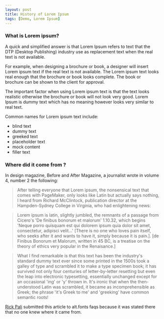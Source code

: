 ```yaml
---
layout: post
title: History of Lorem Ipsum
tags: [Demo, Lorem Ipsum]
---
```


### What is Lorem ipsum?

A quick and simplified answer is that Lorem Ipsum refers to text that the DTP (Desktop Publishing) industry use as replacement text when the real text is not available.

For example, when designing a brochure or book, a designer will insert Lorem ipsum text if the real text is not available. The Lorem ipsum text looks real enough that the brochure or book looks complete. The book or brochure can be shown to the client for approval.

The important factor when using Lorem ipsum text is that the text looks realistic otherwise the brochure or book will not look very good. Lorem Ipsum is dummy text which has no meaning however looks very similar to real text.

Common names for Lorem ipsum text include:

- blind text
- dummy text
- greeked text
- placeholder text
- mock content
- filler text

### Where did it come from ?

In design magazine, Before and After Magazine, a journalist wrote in volume 4, number 2 the following:

> After telling everyone that Lorem ipsum, the nonsensical text that comes with PageMaker, only looks like Latin but actually says nothing, I heard from Richard McClintock, publication director at the Hampden-Sydney College in Virginia, who had enlightening news:

> Lorem ipsum is latin, slightly jumbled, the remnants of a passage from Cicero's 'De finibus bonorum et malorum' 1.10.32, which begins 'Neque porro quisquam est qui dolorem ipsum quia dolor sit amet, consectetur, adipisci velit...' [There is no one who loves pain itself, who seeks after it and wants to have it, simply because it is pain.]. [de Finibus Bonorum et Malorum, written in 45 BC, is a treatise on the theory of ethics very popular in the Renaisance.]

> What I find remarkable is that this text has been the industry's standard dummy text ever since some printed in the 1500s took a galley of type and scrambled it to make a type specimen book; it has survived not only four centuries of letter-by-letter resetting but even the leap into electronic typesetting, essentially unchanged except for an occasional 'ing' or 'y' thrown in. It's ironic that when the then-understood Latin was scrambled, it became as incomprehensible as Greek; the phrase 'it's Greek to me' and 'greeking' have common semantic roots!

[Rick Pali](http://www.alienshore.com/seeking/) submitted this article to alt.fonts faqs because it was stated there that no one knew where it came from.
